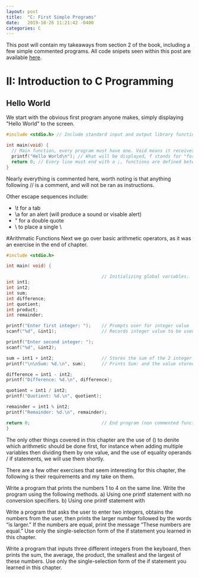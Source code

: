 ```yaml
---
layout: post
title:  "C: First Simple Programs"
date:   2019-10-26 11:21:42 -0400
categories: C
---
```


This post will contain my takeaways from section 2 of the book, including a few simple commented programs. All code snipets seen within this post are available [here](https://github.com/Jlance999/C-How-to-Program "C-How-to-Program Repo").

# II: Introduction to C Programming

## Hello World
We start with the obvious first program anyone makes, simply displaying "Hello World" to the screen.

```c
#include <stdio.h> // Include standard input and output library functions (such as printf).

int main(void) {
  // Main function, every program must have one. Void means it receives no values.
  printf("Hello World\n"); // What will be displayed, f stands for "formatted", \n an escape sequence which begins a new line after World
  return 0; // Every line must end with a ;, functions are defined between a set of braces. 0 is the value returned by this function as we do not need it to return a value.
}
```

Nearly everything is commented here, worth noting is that anything following // is a comment, and will not be ran as instructions.

Other escape sequences include:
* \t for a tab
* \a for an alert (will produce a sound or visable alert)
* \" for a double quote
* \\ to place a single \

#Arithmatic Functions
Next we go over basic arithmetic operators, as it was an exercise in the end of chapter.

```c
#include <stdio.h>

int main( void) {

									// Initializing global variables.
int int1;
int int2;
int sum;
int difference;
int quotient;
int product;
int remainder;

printf("Enter first integer: ");	// Prompts user for integer value
scanf("%d", &int1);					// Records integer value to be used in calculations

printf("Enter second integer: ");
scanf("%d", &int2);

sum = int1 + int2;					// Stores the sum of the 2 integer variables as a sum variable.
printf("\n\nSum: %d.\n", sum);		// Prints Sum: and the value stored in the sum variable.

difference = int1 - int2;
printf("Difference: %d.\n", difference);

quotient = int1 / int2;
printf("Quotient: %d.\n", quotient);

remainder = int1 % int2;
printf("Remainder: %d.\n", remainder);

return 0;							// End program (non commented functions are self explanatory.)
}
```

The only other things covered in this chapter are the use of () to denite which arithmetic should be done first, for instance when adding multiple variables then dividing them by one value, and the use of equality operands / if statements,
 we will use them shortly.

 There are a few other exercises that seem interesting for this chapter, the following is their requirements and my take on them.

Write a program that prints the numbers 1 to 4 on the same
line. Write the program using the following methods.
a) Using one printf statement with no conversion specifiers.
b) Using one printf statement with

Write a program that asks the user to enter two integers, obtains the
numbers from the user, then prints the larger number followed by the words “is larger.” If the
numbers are equal, print the message “These numbers are equal.” Use only the single-selection
form of the if statement you learned in this chapter.

Write a program that inputs three different
integers from the keyboard, then prints the sum, the average, the product, the smallest and the largest of these numbers. Use only the single-selection form of the if statement you learned in this chapter.

